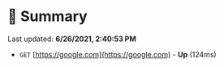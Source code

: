 # 📖 Summary
Last updated: **6/26/2021, 2:40:53 PM**

- `GET` [https://google.com](https://google.com) - **Up** (124ms)
